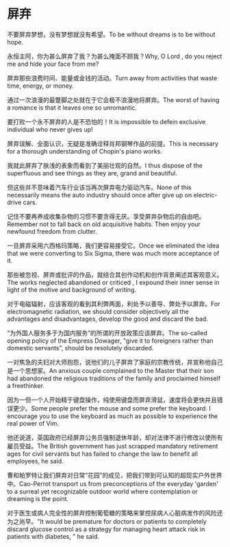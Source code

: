 # 屏弃

<p><span class="chinese">不要屏弃梦想，没有梦想就没有希望。</span><span class="english">To be without dreams is to be without hope.</span></p>

<p><span class="chinese">永恒主阿，你为甚么屏弃了我？为甚么掩面不顾我？</span><span class="english">Why, O Lord , do you reject me and hide your face from me?</span></p>

<p><span class="chinese">屏弃那些浪费时间、能量或金钱的活动。</span><span class="english">Turn away from activities that waste time, energy, or money.</span></p>

<p><span class="chinese">通过一次浪漫的最蹩脚之处就在于它会极不浪漫地将屏弃。</span><span class="english">The worst of having a romance is that it leaves one so unromantic.</span></p>

<p><span class="chinese">要打败一个永不屏弃的人是不恐怕的！</span><span class="english">It is impossible to defein exclusive individual who never gives up!</span></p>

<p><span class="chinese">屏弃误解、全面认识，无疑是准确诠释肖邦钢琴作品的前提。</span><span class="english">This is necessary for a thorough understanding of Chopin's piano works.</span></p>

<p><span class="chinese">我就此屏弃了肤浅的表象而看到了美丽壮观的自然。</span><span class="english">I thus dispose of the superfluous and see things as they are, grand and beautiful.</span></p>

<p><span class="chinese">但这些并不意味着汽车行业该当再次屏弃电力驱动汽车。</span><span class="english">None of this necessarily means the auto industry should once after give up on electric-drive cars.</span></p>

<p><span class="chinese">记住不要再养成收集杂物的习惯不要贪得无厌。享受屏弃杂物后的自由吧。</span><span class="english">Remember not to fall back on old acquisitive habits. Then enjoy your newfound freedom from clutter.</span></p>

<p><span class="chinese">一旦屏弃采用六西格玛策略，我们更容易接受它。</span><span class="english">Once we eliminated the idea that we were converting to Six Sigma, there was much more acceptance of it.</span></p>

<p><span class="chinese">那些被忽视、屏弃或批评的作品，就结合其创作动机和创作背景阐述其客观意义。</span><span class="english">The works neglected abandoned or criticed , I expound their inner sense in light of the motive and background of writing.</span></p>

<p><span class="chinese">对于电磁辐射，应该客观的看到其利弊两面，利处予以善导、弊处予以屏弃。</span><span class="english">For electromagnetic radiation, we should consider objectively all the advantages and disadvantages, develop the good and discard the bad.</span></p>

<p><span class="chinese">“为外国人服务多于为国内服务”的所谓的开放政策应该屏弃。</span><span class="english">The so-called opening policy of the Empress Dowager, "give it to foreigners rather than domestic servants", should be resolutely discarded.</span></p>

<p><span class="chinese">一对焦急的夫妇对大师抱怨，说他们的儿子屏弃了家庭的宗教传统，并宣称他自己是一个思想家。</span><span class="english">An anxious couple complained to the Master that their son had abandoned the religious traditions of the family and proclaimed himself a freethinker.</span></p>

<p><span class="chinese">因为一但一个人开始精于键盘操作，纯使用键盘而屏弃滑鼠，速度将会更快并且错误更少。</span><span class="english">Some people prefer the mouse and some prefer the keyboard. I encourage you to use the keyboard as much as possible to experience the real power of Vim.</span></p>

<p><span class="chinese">他还说道，英国政府已经屏弃公务员强制退休年龄，却对法律不进行修改以使所有雇员受益。</span><span class="english">The British government has just scrapped mandatory retirement ages for civil servants but has failed to change the law to benefit all employees, he said.</span></p>

<p><span class="chinese">曹和帕罗特让我们屏弃对日常“花园”的成见，把我们带到可认知的超现实户外世界中。</span><span class="english">Cao-Perrot transport us from preconceptions of the everyday 'garden' to a surreal yet recognizable outdoor world where contemplation or dreaming is the point.</span></p>

<p><span class="chinese">对于医生或病人完全性的屏弃控制葡萄糖的策略来掌控尿病人心脏病发作的风险还为之尚早。</span><span class="english">"It would be premature for doctors or patients to completely discard glucose control as a strategy for managing heart attack risk in patients with diabetes, " he said.</span></p>

